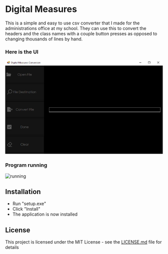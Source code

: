 # Digital Measures
This is a simple and easy to use csv converter that I made for the administrations office at my school. They can use this to convert the headers and the class names with a couple button presses as opposed to changing thousands of lines by hand.
### Here is the UI
![DigitalMeasuresSS](https://github.com/ryangriggs1/Digital-Measures/blob/main/PNGandGIF/DigitalMeasuresSS.PNG)  
### Program running
![running](https://github.com/ryangriggs1/Digital-Measures/blob/main/PNGandGIF/running.gif)
## Installation
* Run "setup.exe"
* Click "Install"
* The application is now installed
## License
This project is licensed under the MIT License - see the [LICENSE.md](LICENSE.md) file for details 
